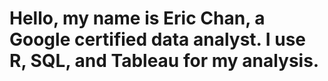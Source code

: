 # Hello, my name is Eric Chan, a Google certified data analyst. I use R, SQL, and Tableau for my analysis. 

